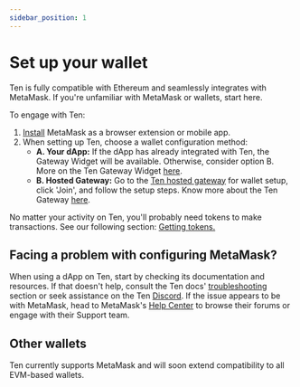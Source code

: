 ```yaml
---
sidebar_position: 1
---
```


# Set up your wallet

Ten is fully compatible with Ethereum and seamlessly integrates with MetaMask. If you're unfamiliar with MetaMask or wallets, start here.

To engage with Ten:

1. [Install](https://metamask.io/download/) MetaMask as a browser extension or mobile app.
2. When setting up Ten, choose a wallet configuration method:
   - **A. Your dApp:** If the dApp has already integrated with Ten, the Gateway Widget will be available. Otherwise, consider option B. More on the Ten Gateway Widget [here](/docs/tools-infrastructure/gateway-widget).
   - **B. Hosted Gateway:** Go to the [Ten hosted gateway](https://testnet.obscu.ro/) for wallet setup, click 'Join', and follow the setup steps. Know more about the Ten Gateway [here](/docs/tools-infrastructure/hosted-gateway).

No matter your activity on Ten, you'll probably need tokens to make transactions. See our following section: [Getting tokens.](/docs/getting-started/for-users/get-tokens)

## Facing a problem with configuring MetaMask?
When using a dApp on Ten, start by checking its documentation and resources. If that doesn't help, consult the Ten docs' [troubleshooting](/docs/category/troubleshooting) section or seek assistance on the Ten [Discord](http://discord.gg/yQfmKeNzNd). If the issue appears to be with MetaMask, head to MetaMask's [Help Center](https://support.metamask.io/hc/en-us) to browse their forums or engage with their Support team.

## Other wallets

Ten currently supports MetaMask and will soon extend compatibility to all EVM-based wallets.
